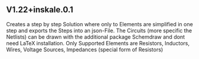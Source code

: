 ## V1.22+inskale.0.1
Creates a step by step Solution where only to Elements are simplified
in one step and exports the Steps into an json-File. The Circuits
(more specific the Netlists) can be drawn with the additional package
Schemdraw and dont need LaTeX installation. Only Supported Elements are
Resistors, Inductors, Wires, Voltage Sources, Impedances (special form of Resistors)